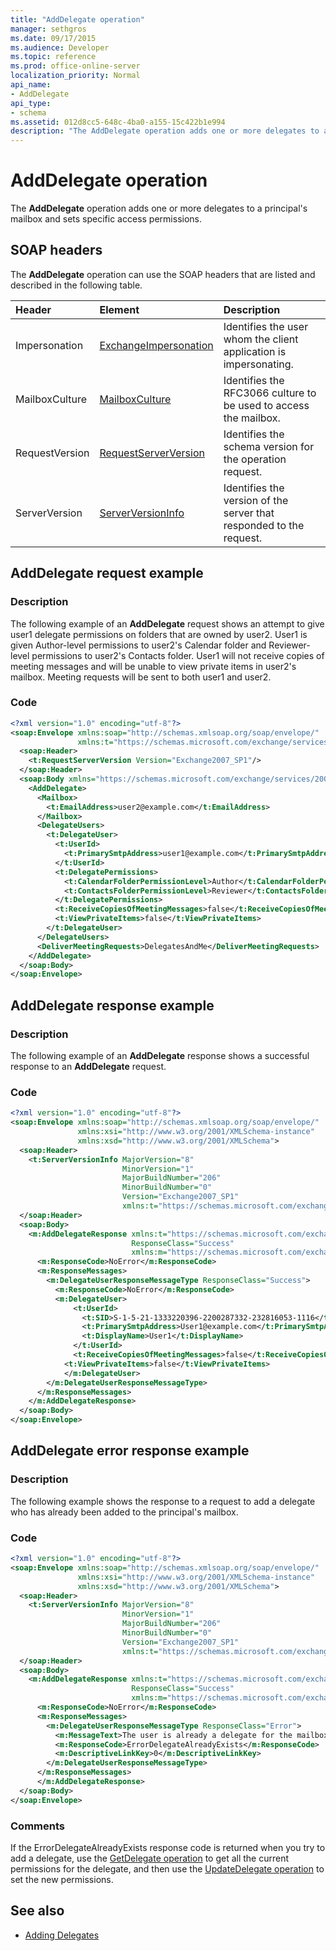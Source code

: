 ```yaml
---
title: "AddDelegate operation"
manager: sethgros
ms.date: 09/17/2015
ms.audience: Developer
ms.topic: reference
ms.prod: office-online-server
localization_priority: Normal
api_name:
- AddDelegate
api_type:
- schema
ms.assetid: 012d8cc5-648c-4ba0-a155-15c422b1e994
description: "The AddDelegate operation adds one or more delegates to a principal's mailbox and sets specific access permissions."
---
```


# AddDelegate operation

The **AddDelegate** operation adds one or more delegates to a principal's mailbox and sets specific access permissions. 
  
## SOAP headers

The **AddDelegate** operation can use the SOAP headers that are listed and described in the following table. 
  
|**Header**|**Element**|**Description**|
|:-----|:-----|:-----|
|Impersonation  <br/> |[ExchangeImpersonation](exchangeimpersonation.md) <br/> |Identifies the user whom the client application is impersonating.  <br/> |
|MailboxCulture  <br/> |[MailboxCulture](mailboxculture.md) <br/> |Identifies the RFC3066 culture to be used to access the mailbox.  <br/> |
|RequestVersion  <br/> |[RequestServerVersion](requestserverversion.md) <br/> |Identifies the schema version for the operation request.  <br/> |
|ServerVersion  <br/> |[ServerVersionInfo](serverversioninfo.md) <br/> |Identifies the version of the server that responded to the request.  <br/> |
   
## AddDelegate request example

### Description

The following example of an **AddDelegate** request shows an attempt to give user1 delegate permissions on folders that are owned by user2. User1 is given Author-level permissions to user2's Calendar folder and Reviewer-level permissions to user2's Contacts folder. User1 will not receive copies of meeting messages and will be unable to view private items in user2's mailbox. Meeting requests will be sent to both user1 and user2. 
  
### Code

```XML
<?xml version="1.0" encoding="utf-8"?>
<soap:Envelope xmlns:soap="http://schemas.xmlsoap.org/soap/envelope/"
               xmlns:t="https://schemas.microsoft.com/exchange/services/2006/types">
  <soap:Header>
    <t:RequestServerVersion Version="Exchange2007_SP1"/>
  </soap:Header>
  <soap:Body xmlns="https://schemas.microsoft.com/exchange/services/2006/messages">
    <AddDelegate>
      <Mailbox>
        <t:EmailAddress>user2@example.com</t:EmailAddress>
      </Mailbox>
      <DelegateUsers>
        <t:DelegateUser>
          <t:UserId>
            <t:PrimarySmtpAddress>user1@example.com</t:PrimarySmtpAddress>
          </t:UserId>
          <t:DelegatePermissions>
            <t:CalendarFolderPermissionLevel>Author</t:CalendarFolderPermissionLevel>
            <t:ContactsFolderPermissionLevel>Reviewer</t:ContactsFolderPermissionLevel>
          </t:DelegatePermissions>
          <t:ReceiveCopiesOfMeetingMessages>false</t:ReceiveCopiesOfMeetingMessages>
          <t:ViewPrivateItems>false</t:ViewPrivateItems>
        </t:DelegateUser>
      </DelegateUsers>
      <DeliverMeetingRequests>DelegatesAndMe</DeliverMeetingRequests>
    </AddDelegate>
  </soap:Body>
</soap:Envelope>
```

## AddDelegate response example

### Description

The following example of an **AddDelegate** response shows a successful response to an **AddDelegate** request. 
  
### Code

```XML
<?xml version="1.0" encoding="utf-8"?>
<soap:Envelope xmlns:soap="http://schemas.xmlsoap.org/soap/envelope/" 
               xmlns:xsi="http://www.w3.org/2001/XMLSchema-instance" 
               xmlns:xsd="http://www.w3.org/2001/XMLSchema">
  <soap:Header>
    <t:ServerVersionInfo MajorVersion="8" 
                         MinorVersion="1" 
                         MajorBuildNumber="206" 
                         MinorBuildNumber="0" 
                         Version="Exchange2007_SP1" 
                         xmlns:t="https://schemas.microsoft.com/exchange/services/2006/types" />
  </soap:Header>
  <soap:Body>
    <m:AddDelegateResponse xmlns:t="https://schemas.microsoft.com/exchange/services/2006/types" 
                           ResponseClass="Success" 
                           xmlns:m="https://schemas.microsoft.com/exchange/services/2006/messages">
      <m:ResponseCode>NoError</m:ResponseCode>
      <m:ResponseMessages>
        <m:DelegateUserResponseMessageType ResponseClass="Success">
          <m:ResponseCode>NoError</m:ResponseCode>
          <m:DelegateUser>
              <t:UserId>
                <t:SID>S-1-5-21-1333220396-2200287332-232816053-1116</t:SID>
                <t:PrimarySmtpAddress>User1@example.com</t:PrimarySmtpAddress>
                <t:DisplayName>User1</t:DisplayName>
              </t:UserId>
              <t:ReceiveCopiesOfMeetingMessages>false</t:ReceiveCopiesOfMeetingMessages>
            <t:ViewPrivateItems>false</t:ViewPrivateItems>
            </m:DelegateUser>
        </m:DelegateUserResponseMessageType>
      </m:ResponseMessages>
    </m:AddDelegateResponse>
  </soap:Body>
</soap:Envelope>
```

## AddDelegate error response example

### Description

The following example shows the response to a request to add a delegate who has already been added to the principal's mailbox.
  
### Code

```XML
<?xml version="1.0" encoding="utf-8"?>
<soap:Envelope xmlns:soap="http://schemas.xmlsoap.org/soap/envelope/" 
               xmlns:xsi="http://www.w3.org/2001/XMLSchema-instance" 
               xmlns:xsd="http://www.w3.org/2001/XMLSchema">
  <soap:Header>
    <t:ServerVersionInfo MajorVersion="8" 
                         MinorVersion="1" 
                         MajorBuildNumber="206" 
                         MinorBuildNumber="0" 
                         Version="Exchange2007_SP1" 
                         xmlns:t="https://schemas.microsoft.com/exchange/services/2006/types" />
  </soap:Header>
  <soap:Body>
    <m:AddDelegateResponse xmlns:t="https://schemas.microsoft.com/exchange/services/2006/types"
                           ResponseClass="Success"
                           xmlns:m="https://schemas.microsoft.com/exchange/services/2006/messages">
      <m:ResponseCode>NoError</m:ResponseCode>
      <m:ResponseMessages>
        <m:DelegateUserResponseMessageType ResponseClass="Error">
          <m:MessageText>The user is already a delegate for the mailbox.</m:MessageText>
          <m:ResponseCode>ErrorDelegateAlreadyExists</m:ResponseCode>
          <m:DescriptiveLinkKey>0</m:DescriptiveLinkKey>
        </m:DelegateUserResponseMessageType>
      </m:ResponseMessages>
      </m:AddDelegateResponse>
  </soap:Body>
</soap:Envelope>
```

### Comments

If the ErrorDelegateAlreadyExists response code is returned when you try to add a delegate, use the [GetDelegate operation](getdelegate-operation.md) to get all the current permissions for the delegate, and then use the [UpdateDelegate operation](updatedelegate-operation.md) to set the new permissions. 
  
## See also

- [Adding Delegates](http://msdn.microsoft.com/library/3a744150-66a3-4a13-9433-793603ba5038%28Office.15%29.aspx)

